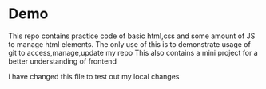 # Demo


This repo contains practice code of basic html,css and some amount of JS to manage html elements.
The only use of this is to demonstrate usage of git to access,manage,update my repo
This also contains a mini project for a better understanding of frontend

i have changed this file to test out my local changes
